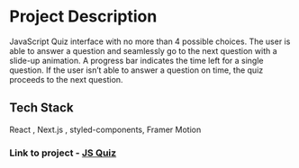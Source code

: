 # Project Description

JavaScript Quiz interface with no more than 4 possible choices. The user is able to answer a question and seamlessly go to the next question with a slide-up animation. A progress bar indicates the time left for a single question.
If the user isn’t able to answer a question on time, the quiz proceeds to the next question.

## Tech Stack
React , Next.js , styled-components, Framer Motion

### Link to project - [JS Quiz](https://quizzz-js.netlify.app/)

